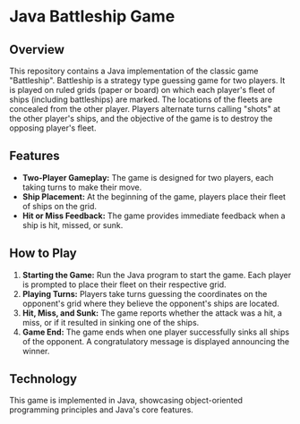 # Java Battleship Game

## Overview

This repository contains a Java implementation of the classic game "Battleship". Battleship is a strategy type guessing game for two players. It is played on ruled grids (paper or board) on which each player's fleet of ships (including battleships) are marked. The locations of the fleets are concealed from the other player. Players alternate turns calling "shots" at the other player's ships, and the objective of the game is to destroy the opposing player's fleet.

## Features

- **Two-Player Gameplay:** The game is designed for two players, each taking turns to make their move.
- **Ship Placement:** At the beginning of the game, players place their fleet of ships on the grid.
- **Hit or Miss Feedback:** The game provides immediate feedback when a ship is hit, missed, or sunk.

## How to Play

1. **Starting the Game:** Run the Java program to start the game. Each player is prompted to place their fleet on their respective grid.
2. **Playing Turns:** Players take turns guessing the coordinates on the opponent's grid where they believe the opponent's ships are located.
3. **Hit, Miss, and Sunk:** The game reports whether the attack was a hit, a miss, or if it resulted in sinking one of the ships.
4. **Game End:** The game ends when one player successfully sinks all ships of the opponent. A congratulatory message is displayed announcing the winner.

## Technology

This game is implemented in Java, showcasing object-oriented programming principles and Java's core features.
